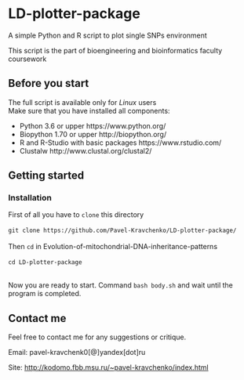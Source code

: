 # LD-plotter-package
A simple Python and R script to plot single SNPs environment 

This script is the part of bioengineering and bioinformatics faculty coursework

## Before you start

The full script is available only for <i>Linux</i> users </br>
Make sure that you have installed all components:
<ul>
<li>Python 3.6 or upper https://www.python.org/
<li>Biopython 1.70 or upper http://biopython.org/
<li>R and R-Studio with basic packages https://www.rstudio.com/
<li>Clustalw http://www.clustal.org/clustal2/
</ul>


## Getting started

### Installation

First of all you have to ```clone``` this directory</br></br>
```git clone https://github.com/Pavel-Kravchenko/LD-plotter-package/```</br></br>
Then ```cd``` in Evolution-of-mitochondrial-DNA-inheritance-patterns</br></br>
```cd LD-plotter-package```</br></br>

Now you are ready to start.
Command 
```bash body.sh``` and wait until the program is completed. 


## Contact me

Feel free to contact me for any suggestions or critique.

Email: pavel-kravchenk0[@]yandex[dot]ru

Site: http://kodomo.fbb.msu.ru/~pavel-kravchenko/index.html 
